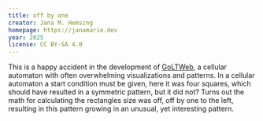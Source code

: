```yaml
---
title: off by one
creator: Jana M. Hemsing
homepage: https://janamarie.dev
year: 2025
license: CC BY-SA 4.0
---
```


This is a happy accident in the development of [GoLTWeb](https://github.com/Jana-Marie/GoLTGen), a cellular automaton with often overwhelming visualizations and patterns. In a cellular automaton a start condition must be given, here it was four squares, which should have resulted in a symmetric pattern, but it did not? Turns out the math for calculating the rectangles size was off, off by one to the left, resulting in this pattern growing in an unusual, yet interesting pattern.
